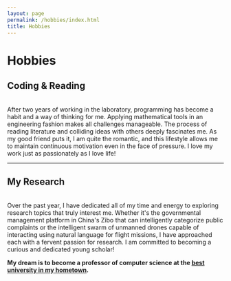 ```yaml
---
layout: page
permalink: /hobbies/index.html
title: Hobbies
---
```


# Hobbies

## Coding & Reading

<!-- <div class="third">
<img src="/images/prelection1.JPG">
<img src="/images/speech1.JPG">
<img src="/images/speech3.JPG"> -->

<br>After two years of working in the laboratory, programming has become a habit and a way of thinking for me. Applying mathematical tools in an engineering fashion makes all challenges manageable. The process of reading literature and colliding ideas with others deeply fascinates me. As my good friend puts it, I am quite the romantic, and this lifestyle allows me to maintain continuous motivation even in the face of pressure. I love my work just as passionately as I love life!

---

## My Research

<br>Over the past year, I have dedicated all of my time and energy to exploring research topics that truly interest me. Whether it's the governmental management platform in China's Zibo that can intelligently categorize public complaints or the intelligent swarm of unmanned drones capable of interacting using natural language for flight missions, I have approached each with a fervent passion for research. I am committed to becoming a curious and dedicated young scholar!

**My dream is to become a professor of computer science at the [best university in my hometown](https://www.sdu.edu.cn/).**







